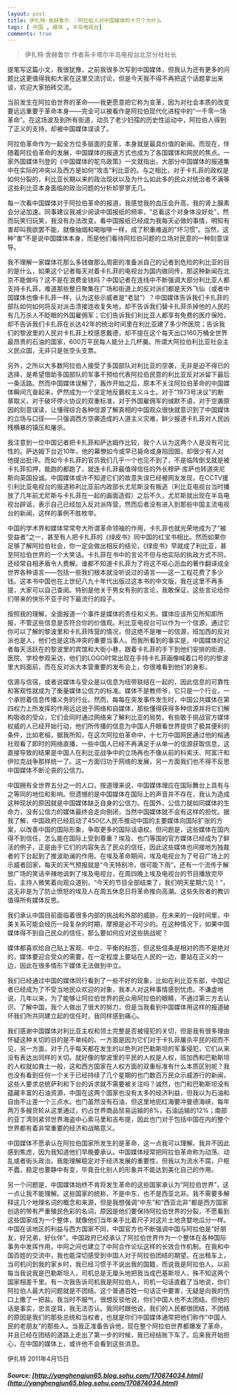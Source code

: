```yaml
---
layout: post
title: 伊扎特·舍赫鲁尔 ：阿拉伯人对中国媒体的十万个为什么
tags: [ 中国 , 媒体 , 半岛电视台]
comments: true
---
```

> 伊扎特·舍赫鲁尔 作者系卡塔尔半岛电视台北京分社社长

提笔写这篇小文，我很犹豫，之前我很多次写到中国媒体，但我认为还有更多的问题比这更值得我和大家在这里交流讨论，但是今天我不得不再把这个话题拿出来谈，欢迎大家拍砖交流。


当前发生在阿拉伯世界的革命——我更愿意把它称为变革，因为对社会本质的改变要远远重要于革命本身——完全可以被看作是阿拉伯现代化进程中的“一千零一场革命”。在这场波及到所有街道，动员了老少妇孺的历史性运动中，阿拉伯人得到了正义的支持，却被中国媒体误读了。


阿拉伯革命作为一起全方位多层面的变革，本身就是最具价值的新闻。而现在，伴随着阿拉伯革命的发展，中国媒体的报道方式也成为了各国媒体和网民的焦点。一家外国媒体刊登的《中国媒体的鸵鸟政策》一文就指出，大部分中国媒体的报道集中在实际的冲突以及西方是如何“攻击”利比亚的。与之相比，对于卡扎菲的政权是如何分裂的，利比亚长期以来的政治现状以及为什么如此多的民众对统治者不满等这些利比亚本身面临的政治问题的分析却寥寥无几。


每一次看中国媒体对于阿拉伯革命的报道，我感觉我的血压会升高，我的肾上腺素会分泌加速。同事建议我减少阅读中国报纸的频率，“总看这个对身体没好处”，然而玩笑归玩笑，我没有办法改变。看中国报纸已经成为我每天必做的事情，明知有害却叫我欲罢不能，就像抽烟和喝咖啡一样，成了积重难返的“坏习惯”。当然，这种“害”不是说中国媒体本身，而是他们看待阿拉伯问题的立场对民意的一种刻意误导。


我不理解一家媒体花那么多钱做那么周密的准备派自己的记者到危险的利比亚的目的是什么，如果这个记者每天对着卡扎菲的电视台为国内做同传，那这种新闻在北京不能做吗？这不是在浪费金钱吗？中国记者在连线中不断强调大部分利比亚人都支持卡扎菲，难道那些整日聚集在广场和街道上的反对派们都是天外飞仙（或者中国媒体也像卡扎菲一样，认为这些示威者是“老鼠”）？中国媒体告诉我们卡扎菲的部队如何如何将反对派击溃接连收复失地，却不告诉我们替卡扎菲杀掉他的人民的有几万杀人不眨眼的外国雇佣军；它们告诉我们利比亚人都享有免费的医疗保险，却不告诉我们卡扎菲在长达42年的统治时间里在利比亚建了多少所医院；告诉我们的黎波里的人民对卡扎菲上校感恩戴德，却不提在这个每天出口160万桶全世界最昂贵的石油的国家，600万平民每人能分上几杯羹。所谓大阿拉伯利比亚社会主义民众国，无非只是张空头支票。


另外，之所以大多数阿拉伯人接受了多国部队对利比亚的空袭，无非是迫不得已的选择，是希望借助多国部队的军事干预给代表阿拉伯民意的利比亚反对派留下最后一条活路。然而中国媒体误解了，轰炸开始之后，原本不关注阿拉伯革命的中国媒体瞬间亢奋起来，俨然成为一个坚定地反霸权主义斗士。对于“1973号决议”的断章取义，对于破坏停火协议的双重标准，对于外国雇佣军的缄默不语，对于空袭原因的刻意误读，让懂得综合各种信源了解真相的中国观众很快就意识到了中国媒体的立场与口径——只强调西方空袭造成的人道主义灾难，鲜少报道卡扎菲对人民凶残横暴的镇压和屠杀。


我注意到一位中国记者把卡扎菲和萨达姆作比较，我个人认为这两个人是没有可比性的。萨达姆下台近10年，他的幕僚如今或早已毙命或身陷囹圄，却很少有人对他提出批评。而如今卡扎菲的官员我们几乎一个也见不到了，不是临阵倒戈就是被卡扎菲扣押，能跑的都跑了，就连卡扎菲最值得信任的外长穆萨·库萨也转道突尼斯向英国投诚。中国媒体或许不知道它们的故意失误已经被网友发现，在CCTV援引利比亚电视台的报道称利比亚前内政部长尤尼斯没有叛逃（利比亚电视台当时播放了几年前尤尼斯与卡扎菲在一起的画面造假）之后不久，尤尼斯就出现在半岛电视台辟谣，表示自己已经加入反对派阵营，然而后者没有进入到那些中国主流电视台的新闻，这样的事例不胜枚举。


中国的学术界和媒体常常夸大所谓革命领袖的作用，卡扎菲也就光荣地成为了“被受益者”之一，甚至有人把卡扎菲的《绿皮书》同中国的红宝书相比。然而如果你足够了解阿拉伯社会，你一定会做出相反的结论，《绿皮书》早就成了利比亚，甚至阿拉伯世界的一个大笑话。卡扎菲在书中的言论不但与他实际的执政方式不同，还经常自相矛盾令人费解。谁都不知道卡扎菲为了将这不呕心沥血的著作翻译成全世界各种语言——包括一些我们根本就没听说过的语言——这一工程花费了多少钱。这本书中国也在上世纪八九十年代出版过这本书的中文版，我在这里不再多提，大家可以自己查阅。特别是他关于男女有别的言论，我敢保证，这些言论给你们带来的快乐不亚于时下最流行的段子。


按照我的理解，全面报道一个事件是媒体的责任和义务。媒体应该所见所知即所报，不管这些信息是否符合你的价值观。利比亚电视台可以作为一个信源，通过它你可以了解的黎波里和卡扎菲阵营的情况，但这绝不是唯一的信源，班加西的反对派也是人，他们也是这场冲突的重要当事人。而我所看到的事实是，中国媒体的记者每天活跃在的黎波里的宾馆和大街小巷，跟着卡扎菲的手下到他们安排的街道、医院、学校参观采访，他们的LOGO时常出现在手持卡扎菲画像喊着口号的的黎波里大妈面前，而在反对派大本营重要的发布会上，你很难看到他们的身影。


信源与信宿，或者说媒体与受众是以信息为纽带联结在一起的，因此信息的可靠性和客观性就成为了衡量媒体公信力的标准。媒体不是教师爷，它只是一个行业，一个承担着信息传播义务的行业。然而，每每在突发事件发生时，中国公共媒体在第四权力上所发挥的作用远远逊于网络和自媒体，那些懂得获得多种信源并将它们解构吸收的受众，它们会同时通过网络来了解利比亚的局势。有些敢于挑战官方媒体权威的人已经开始行动，他们所传播的信息为中国人开眼看世界提供了极其便利的条件，比如老榕，据我所知，在这次阿拉伯革命中，十七万中国网民通过他的榕通社观看了即时的网络直播，一些中国人已经不再满足于从单一的信源获取信息，这直接导致的结果是中国人在利比亚战争中的立场再也不像从前的科索沃、阿富汗和伊拉克战争那样统一了。这一方面归功于网络的发展，另一方面我们也不得不反思中国媒体不断沦丧的公信力。


中国拥有全世界五分之一的人口，按道理来说，中国媒体理应在国际舞台上具有与之等同的地位和影响。但遗憾的是中国媒体在国际上的声音并不存在，我认为造成这种现状的原因就是中国媒体缺乏自身的公信力。在国外，公信力就如同媒体的生命力，没有公信力的媒体最终会走向倒闭，当然中国媒体就不会有这样的担忧。据我了解，中国政府已经启动了450亿人民币推动中国的主要媒体向国际扩张的方案，以改善中国的国际形象，争取更多的国际话语权。但问题是，这些媒体在国内得不到信任，怎么能在国际上受到尊重？埃及、也门等国的官方媒体已经成为了鲜活的例子，正是由于它们的内容失去了民众的信任，因此这些媒体也间接地为独裁者的下台起到了推波助澜的作用。在埃及革命期间，埃及电视台为了号召广场上的示威者回家，每天的天气预报就是“今天特别冷，很可能下雨”，还有一个流传于解放广场的笑话辛辣地讽刺了埃及电视台，在周四晚上埃及电视台的节目播放完毕后，主持人微笑着向观众道别，“今天的节目全部结束了，我们明天星期六见！”，这无非是为了防止愤怒的埃及人在周五休息日将革命推向高潮。这些失败者的教训值得所有媒体反思。


我们承认中国目前面临着很多内部的挑战和外部的威胁，在未来的一段时间里，中美关系可能会经历一段复杂的时期，摩擦是必不可少的。在这种情况下，如果中国媒体得不到自己民众的信任，那么要如何应对这些挑战呢？


媒体都喜欢给自己贴上客观、中立、平衡的标签，但这些信条是相对的而不是绝对的，媒体要迎合受众的需要，在一定程度上要站在人民的一边，要站在正义的一边，因此在很多情形下媒体无法做到中立。


我们已经通过中国的媒体同行看到了一些不好的现象，比如在利比亚东部，中国记者已经成为了不受当地民众欢迎的对象，我本人对这种事情感到忧虑。不谦虚地说，几年以来，为了能够让阿拉伯世界的民众用阿拉伯的眼睛，不通过第三方去认识、了解中国，我个人做出了很大的努力，但是当我看到中国媒体用这样的报道破坏我们所共同建立起的信任时，我同样感到痛心。


我们感谢中国媒体对利比亚主权和领土完整是否被侵犯的关切，但是我有很多理由怀疑这种关切的目的是不单纯的。一方面是因为它们对于卡扎菲屠杀平民的视而不见，另一方面，对于几乎每天都在发生的以色列对巴勒斯坦的军事侵犯，它们从来没有表达出同样的关切。就好像的黎波里的平民的人权是人权，班加西和巴勒斯坦的人权就如粪土一般，这和西方国家在人权方面的双重标准有什么本质区别呢？我也没有看到任何一个关于已经持续了几个星期的也门数百万民众示威游行的新闻，这些人要求总统萨利和下台的诉求就不需要被关注吗？诚然，也门和巴勒斯坦没有蕴藏丰富的石油资源，中国在这两个国家也没有太多的经济利益，但我以为石油和自由不止差一个三点水。也门虽然没有石油，但这里地扼红海要冲曼德海峡，每年两万多艘货轮从这里通过，约占世界商品贸易运输的8%，石油运输的12%；南部的亚丁湾则紧邻世界海盗中心索马里和吉布提，因此也门对于包括中国在内的整个世界都有着非常重要的经济和战略意义。


中国媒体不愿承认在阿拉伯国家所发生的是革命，这一点我可以理解。我并不因此感到焦虑，因为我知道他们早晚要承认。中国媒体经常把阿拉伯革命称为动荡、动乱或者街头政治。我能理解稳定对于经济发展的重要性，但我以为流水不腐，户枢不蠹，稳定也要静中有变，毕竟丑化别人的形象并不能达到美化自己的作用。


另一个问题是，中国媒体始终不肯将发生革命的这些国家承认为“阿拉伯世界”，这一点让我不能理解。这些国家的统称，不是中东，也不是西亚北非。我不需要多解释这几个地理名词的概念和来源，但是我想强调“中东”和“西亚北非”都是西方国家创造的带有严重殖民色彩的名词，原因是他们要保持阿拉伯世界的分裂，不愿看到这些国家成为一个整体，就像他们当年亲手比着尺子对这片土地贪婪地瓜分一样。中国在该地区的利益与西方国家不同，中国官方也不断强调中国与阿拉伯是“好朋友，好兄弟，好伙伴”。中国政府已经承认了阿拉伯世界作为一个整体在各种国际事务中发挥作用，中阿之间也建立了中阿合作论坛这样的长效合作机制。在我和中国百姓的交流中，我也能深切感受到中国人对于阿拉伯团结的期望。在出租车上，当司机问到我的家乡时，我已经习惯于不说出我的国籍，而说我是阿拉伯人。以前每当我说我是巴勒斯坦人，司机总是无厘头地把我当成巴基斯坦人，殊不知这两个国家相差千里。有一次我告诉司机我是阿拉伯人，司机一句话直截了当地说，你们阿拉伯人最大的问题就是不团结。这个普通百姓一句话正中要害，无疑是向我的伤口上撒了一把盐。我当时不服气，很想反驳他说，你们中国人也不太团结。但他的话是事实，忠言逆耳，我无法否认。我同时跟他说，我们的人民都很团结，不团结的原因是我们的那些总统和当权者，也就是你们中国媒体通常把他们称作“中国人民的老朋友”的那些人。当我正准备告诉他，现在整个阿拉伯世界都爆发了革命，并且已经在团结的道路上走出了第一步的时候，我已经结账下车了。后来我开始担心，在中国的媒体上，或许他不会看到这些消息。

 

伊扎特  2011年4月15日

##### Source: [http://yanghengjun65.blog.sohu.com/170874034.html](http://yanghengjun65.blog.sohu.com/170874034.html)